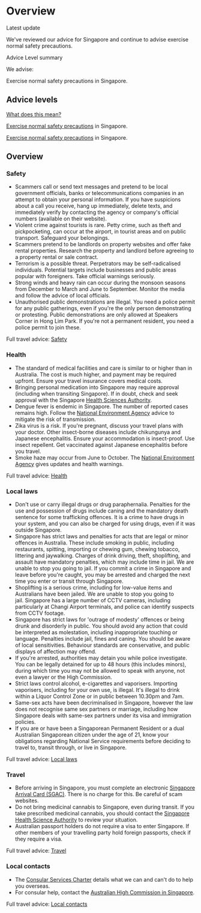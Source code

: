 # Overview

Latest update

We've reviewed our advice for Singapore and continue to advise exercise normal safety precautions.

Advice Level summary

We advise:

Exercise normal safety precautions in Singapore.

## Advice levels

[What does this mean?](/before-you-go/travel-advice-explained/)

[Exercise normal safety precautions](https://www.smartraveller.gov.au/consular-services/travel-advice-explained#level1) in Singapore.

[Exercise normal safety precautions](https://www.smartraveller.gov.au/consular-services/travel-advice-explained#level1) in Singapore.

## Overview

### Safety

* Scammers call or send text messages and pretend to be local government officials, banks or telecommunications companies in an attempt to obtain your personal information. If you have suspicions about a call you receive, hang up immediately, delete texts, and immediately verify by contacting the agency or company's official numbers (available on their website).
* Violent crime against tourists is rare. Petty crime, such as theft and pickpocketing, can occur at the airport, in tourist areas and on public transport. Safeguard your belongings.
* Scammers pretend to be landlords on property websites and offer fake rental properties. Research the property and landlord before agreeing to a property rental or sale contract.
* Terrorism is a possible threat. Perpetrators may be self-radicalised individuals. Potential targets include businesses and public areas popular with foreigners. Take official warnings seriously.
* Strong winds and heavy rain can occur during the monsoon seasons from December to March and June to September. Monitor the media and follow the advice of local officials.
* Unauthorised public demonstrations are illegal. You need a police permit for any public gatherings, even if you're the only person demonstrating or protesting. Public demonstrations are only allowed at Speakers Corner in Hong Lim Park. If you're not a permanent resident, you need a police permit to join these.

Full travel advice: [Safety](#safety)

### Health

* The standard of medical facilities and care is similar to or higher than in Australia. The cost is much higher, and payment may be required upfront. Ensure your travel insurance covers medical costs.
* Bringing personal medication into Singapore may require approval (including when transiting Singapore). If in doubt, check and seek approval with the Singapore [Health Sciences Authority](https://www.hsa.gov.sg/personal-medication/overview#:~:text=You%20may%20need%20to%20apply,be%20prosecuted%20under%20Singapore%20law.).
* Dengue fever is endemic in Singapore. The number of reported cases remains high. Follow the [National Environment Agency](https://www.nea.gov.sg/dengue-zika/dengue/dengue-cases) advice to mitigate the risk of transmission.
* Zika virus is a risk. If you're pregnant, discuss your travel plans with your doctor. Other insect-borne diseases include chikungunya and Japanese encephalitis. Ensure your accommodation is insect-proof. Use insect repellent. Get vaccinated against Japanese encephalitis before you travel.
* Smoke haze may occur from June to October. The [National Environment Agency](http://www.nea.gov.sg/) gives updates and health warnings.

Full travel advice: [Health](#health)

### Local laws

* Don't use or carry illegal drugs or drug paraphernalia. Penalties for the use and possession of drugs include caning and the mandatory death sentence for some trafficking offences. It is a crime to have drugs in your system, and you can also be charged for using drugs, even if it was outside Singapore.
* Singapore has strict laws and penalties for acts that are legal or minor offences in Australia. These include smoking in public, including restaurants, spitting, importing or chewing gum, chewing tobacco, littering and jaywalking. Charges of drink driving, theft, shoplifting, and assault have mandatory penalties, which may include time in jail. We are unable to stop you going to jail. If you commit a crime in Singapore and leave before you're caught, you may be arrested and charged the next time you enter or transit through Singapore.
* Shoplifting is a serious crime, including for low-value items and Australians have been jailed. We are unable to stop you going to jail. Singapore has a large number of CCTV cameras, including particularly at Changi Airport terminals, and police can identify suspects from CCTV footage.
* Singapore has strict laws for 'outrage of modesty' offences or being drunk and disorderly in public. You should avoid any action that could be interpreted as molestation, including inappropriate touching or language. Penalties include jail, fines and caning. You should be aware of local sensitivities. Behaviour standards are conservative, and public displays of affection may offend.
* If you're arrested, authorities may detain you while police investigate. You can be legally detained for up to 48 hours (this includes minors), during which time you may not be allowed to speak with anyone, not even a lawyer or the High Commission.
* Strict laws control alcohol, e-cigarettes and vaporisers. Importing vaporisers, including for your own use, is illegal. It's illegal to drink within a Liquor Control Zone or in public between 10.30pm and 7am.
* Same-sex acts have been decriminalised in Singapore, however the law does not recognise same sex partners or marriage, including how Singapore deals with same-sex partners under its visa and immigration policies.
* If you are or have been a Singaporean Permanent Resident or a dual Australian Singaporean citizen under the age of 21, know your obligations regarding National Service requirements before deciding to travel to, transit through, or live in Singapore.

Full travel advice: [Local laws](#local-laws)

### Travel

* Before arriving in Singapore, you must complete an electronic [Singapore Arrival Card (SGAC)](https://eservices.ica.gov.sg/sgarrivalcard/). There is no charge for this. Be careful of scam websites.
* Do not bring medicinal cannabis to Singapore, even during transit. If you take prescribed medicinal cannabis, you should contact the [Singapore Health Science Authority](https://www.hsa.gov.sg/) to review your situation.
* Australian passport holders do not require a visa to enter Singapore. If other members of your travelling party hold foreign passports, check if they require a visa.

Full travel advice: [Travel](#travel)

### Local contacts

* The [Consular Services Charter](https://www.smartraveller.gov.au/consular-services/consular-services-charter) details what we can and can't do to help you overseas.
* For consular help, contact the [Australian High Commission in Singapore](http://www.singapore.highcommission.gov.au/).

Full travel advice: [Local contacts](#local-contacts)